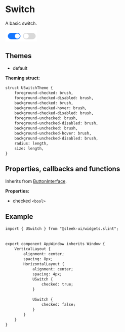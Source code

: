 
# Switch
A basic switch.  

![switch presentation](images/switch.png)

## Themes
- default

**Theming struct:**
```slint
struct USwitchTheme {
	foreground-checked: brush,
	foreground-checked-disabled: brush,
	background-checked: brush,
	background-checked-hover: brush,
	background-checked-disabled: brush,
	foreground-unchecked: brush,
	foreground-unchecked-disabled: brush,
	background-unchecked: brush,
	background-unchecked-hover: brush,
	background-unchecked-disabled: brush,
	radius: length,
	size: length,
}
```
  
## Properties, callbacks and functions
Inherits from [ButtonInterface](./button-interface.md).  

**Properties:**
- checked `<bool>`

## Example
```slint
import { USwitch } from "@sleek-ui/widgets.slint";


export component AppWindow inherits Window {
	VerticalLayout {
		alignment: center;
		spacing: 8px;
		HorizontalLayout {
            alignment: center;
			spacing: 4px;
            USwitch {
				checked: true;
			}

			USwitch {
				checked: false;
			}
        }
	}
}
```